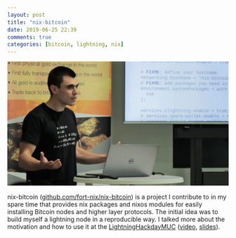```yaml
---
layout: post
title: "nix-bitcoin"
date: 2019-06-25 22:39
comments: true
categories: [bitcoin, lightning, nix]
---
```


<a href="https://youtu.be/BcjKejXlLbM?t=15873"><img src="/images/lightninghackday-nix-bitcoin.png" width="560"></a>

nix-bitcoin ([github.com/fort-nix/nix-bitcoin](https://github.com/fort-nix/nix-bitcoin)) is a project I contribute to in my spare time that provides nix packages and nixos modules for easily installing Bitcoin nodes and higher layer protocols.
The initial idea was to build myself a lightning node in a reproducible way.
I talked more about the motivation and how to use it at the [LightningHackdayMUC](https://lightninghackday.fulmo.org/) ([video](https://youtu.be/BcjKejXlLbM?t=15873), [slides](/slides/2019-nix-bitcoin-2.pdf)).
